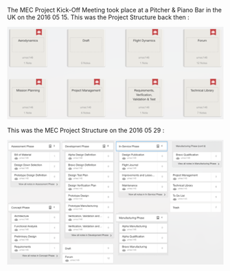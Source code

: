 
The MEC Project Kick-Off Meeting took place at a Pitcher & Piano Bar in the UK on the 2016 05 15.
This was the Project Structure back then :

![Fig. 1](https://github.com/M3CPR0J3CT/MEC/blob/master/Images/MEC%20Project%20Structure%202016%2005%2015.png)

This was the MEC Project Structure on the 2016 05 29 :

![Fig. 2](https://github.com/M3CPR0J3CT/MEC/blob/master/Images/MEC%20Project%20Structure%202016%2005%2029.png)
